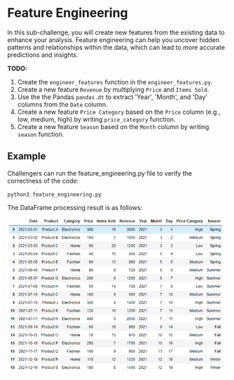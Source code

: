 # Feature Engineering
In this sub-challenge, you will create new features from the existing data to enhance your analysis. Feature engineering can help you uncover hidden patterns and relationships within the data, which can lead to more accurate predictions and insights.

**TODO:**
<!-- 1. Create a new feature 'Revenue' by multiplying 'Price' and 'Items Sold'.
2. Extract 'Year', 'Month', and 'Day' columns from the 'Date' column using the Pandas `pandas.dt`.
3. Create a new feature 'Price Category' based on the 'Price' column (e.g., low, medium, high) in the function `price_category`.
4. Create a new feature 'Season' based on the 'Month' column in the function `season`. -->
1.  Create the `engineer_features` function in the `engineer_features.py`.
2.  Create a new feature `Revenue` by multiplying `Price` and `Items Sold`.
3.  Use the the Pandas `pandas.dt` to extract 'Year', 'Month', and 'Day' columns from the `Date` column.
4.  Create a new feature `Price Category` based on the `Price` column (e.g., low, medium, high) by writing `price_category` function.
5.  Create a new feature `Season` based on the `Month` column by writing `season` function.

## Example

Challengers can run the feature_engineering.py file to verify the correctness of the code:
```
python3 feature_engineering.py
```
The DataFrame processing result is as follows:

![feature_engineering_result_image](assets/feature_engineering_result.png)
